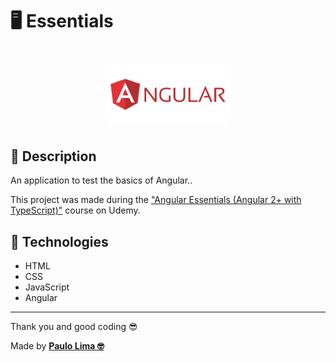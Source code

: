 # 🖥️ Essentials

<h1 align="center">
  <img alt="Node.js" src=".github/logo.png" width="200px" />
</h1>

## 🔎️ Description
An application to test the basics of Angular..

This project was made during the <a href="https://www.udemy.com/course/angular-essentials-angular-2-angular-4-with-typescript/">"Angular Essentials (Angular 2+ with TypeScript)"</a> course on Udemy.

## 🚀️ Technologies

- HTML
- CSS
- JavaScript
- Angular
 
---

Thank you and good coding 😎️

Made by **<a href="https://paulophlp.github.io/portfolio/" target="__blank">Paulo Lima 🤓️</a>**